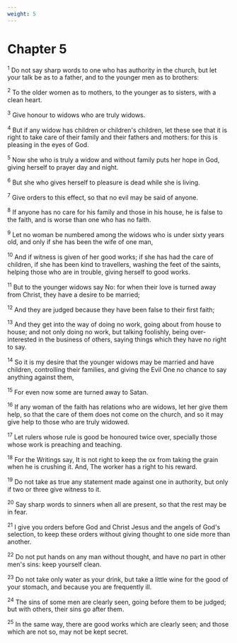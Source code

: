 ```yaml
---
weight: 5
---
```


# Chapter 5

<sup>1</sup> Do not say sharp words to one who has authority in the church, but let your talk be as to a father, and to the younger men as to brothers: 

<sup>2</sup> To the older women as to mothers, to the younger as to sisters, with a clean heart. 

<sup>3</sup> Give honour to widows who are truly widows. 

<sup>4</sup> But if any widow has children or children's children, let these see that it is right to take care of their family and their fathers and mothers: for this is pleasing in the eyes of God. 

<sup>5</sup> Now she who is truly a widow and without family puts her hope in God, giving herself to prayer day and night. 

<sup>6</sup> But she who gives herself to pleasure is dead while she is living. 

<sup>7</sup> Give orders to this effect, so that no evil may be said of anyone. 

<sup>8</sup> If anyone has no care for his family and those in his house, he is false to the faith, and is worse than one who has no faith. 

<sup>9</sup> Let no woman be numbered among the widows who is under sixty years old, and only if she has been the wife of one man, 

<sup>10</sup> And if witness is given of her good works; if she has had the care of children, if she has been kind to travellers, washing the feet of the saints, helping those who are in trouble, giving herself to good works. 

<sup>11</sup> But to the younger widows say No: for when their love is turned away from Christ, they have a desire to be married; 

<sup>12</sup> And they are judged because they have been false to their first faith; 

<sup>13</sup> And they get into the way of doing no work, going about from house to house; and not only doing no work, but talking foolishly, being over-interested in the business of others, saying things which they have no right to say. 

<sup>14</sup> So it is my desire that the younger widows may be married and have children, controlling their families, and giving the Evil One no chance to say anything against them, 

<sup>15</sup> For even now some are turned away to Satan. 

<sup>16</sup> If any woman of the faith has relations who are widows, let her give them help, so that the care of them does not come on the church, and so it may give help to those who are truly widowed. 

<sup>17</sup> Let rulers whose rule is good be honoured twice over, specially those whose work is preaching and teaching. 

<sup>18</sup> For the Writings say, It is not right to keep the ox from taking the grain when he is crushing it. And, The worker has a right to his reward. 

<sup>19</sup> Do not take as true any statement made against one in authority, but only if two or three give witness to it. 

<sup>20</sup> Say sharp words to sinners when all are present, so that the rest may be in fear. 

<sup>21</sup> I give you orders before God and Christ Jesus and the angels of God's selection, to keep these orders without giving thought to one side more than another. 

<sup>22</sup> Do not put hands on any man without thought, and have no part in other men's sins: keep yourself clean. 

<sup>23</sup> Do not take only water as your drink, but take a little wine for the good of your stomach, and because you are frequently ill. 

<sup>24</sup> The sins of some men are clearly seen, going before them to be judged; but with others, their sins go after them. 

<sup>25</sup> In the same way, there are good works which are clearly seen; and those which are not so, may not be kept secret. 


